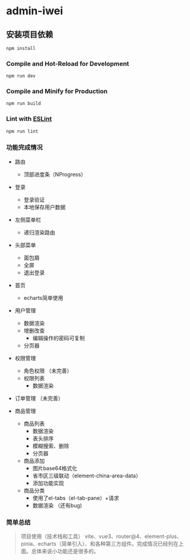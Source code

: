 # admin-iwei


## 安装项目依赖

```sh
npm install
```

### Compile and Hot-Reload for Development

```sh
npm run dev
```

### Compile and Minify for Production

```sh
npm run build
```

### Lint with [ESLint](https://eslint.org/)

```sh
npm run lint
```

### 功能完成情况
-   路由
    -   顶部进度条（NProgress）
-   登录
    -   登录验证
    -   本地保存用户数据
-   左侧菜单栏
    - 递归渲染路由
-   头部菜单
    - 面包屑
    - 全屏
    - 退出登录

-   首页
    -   echarts简单使用
-   用户管理
    - 数据渲染
    - 增删改查
        - 编辑操作的密码可复制
    - 分页器
-   权限管理
    -   角色权限 （未完善）
    -   权限列表
        -   数据渲染
-   订单管理 （未完善）
-   商品管理
    -   商品列表
        -   数据渲染
        -   表头排序
        -   模糊搜索、删除
        -   分页器
    -   商品添加
        -   图片base64格式化
        -   省市区三级联动（element-china-area-data）
        -   添加功能实现
    -   商品分类
        -   使用了el-tabs（el-tab-pane）+请求
        -   数据渲染 （还有bug)

### 简单总结
> 项目使用（技术栈和工具） vite、vue3、router@4、element-plus、pinia、echarts（简单引入）、和各种第三方组件。完成情况已经列在上面。总体来说小功能还是很多的。

